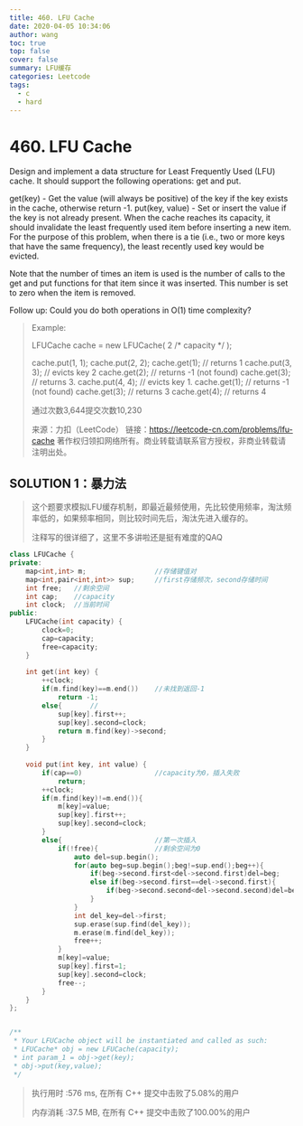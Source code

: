```yaml
---
title: 460. LFU Cache
date: 2020-04-05 10:34:06
author: wang
toc: true
top: false
cover: false
summary: LFU缓存
categories: Leetcode
tags:
  - c
  - hard
---
```


# 460. LFU Cache

Design and implement a data structure for Least Frequently Used (LFU) cache. It should support the following operations: get and put.

get(key) - Get the value (will always be positive) of the key if the key exists in the cache, otherwise return -1.
put(key, value) - Set or insert the value if the key is not already present. When the cache reaches its capacity, it should invalidate the least frequently used item before inserting a new item. For the purpose of this problem, when there is a tie (i.e., two or more keys that have the same frequency), the least recently used key would be evicted.

Note that the number of times an item is used is the number of calls to the get and put functions for that item since it was inserted. This number is set to zero when the item is removed.

 

Follow up:
Could you do both operations in O(1) time complexity?





> Example:
>
> LFUCache cache = new LFUCache( 2 /* capacity */ );
>
> cache.put(1, 1);
> cache.put(2, 2);
> cache.get(1);       // returns 1
> cache.put(3, 3);    // evicts key 2
> cache.get(2);       // returns -1 (not found)
> cache.get(3);       // returns 3.
> cache.put(4, 4);    // evicts key 1.
> cache.get(1);       // returns -1 (not found)
> cache.get(3);       // returns 3
> cache.get(4);       // returns 4
>
>
> 通过次数3,644提交次数10,230
>
> 来源：力扣（LeetCode）
> 链接：https://leetcode-cn.com/problems/lfu-cache
> 著作权归领扣网络所有。商业转载请联系官方授权，非商业转载请注明出处。



## SOLUTION 1：暴力法

> 这个题要求模拟LFU缓存机制，即最近最频使用，先比较使用频率，淘汰频率低的，如果频率相同，则比较时间先后，淘汰先进入缓存的。
>
> 注释写的很详细了，这里不多讲啦还是挺有难度的QAQ

```c++
class LFUCache {
private:
    map<int,int> m;                 //存储键值对
    map<int,pair<int,int>> sup;     //first存储频次，second存储时间
    int free;   //剩余空间
    int cap;    //capacity
    int clock;  //当前时间
public:
    LFUCache(int capacity) {
        clock=0;
        cap=capacity;
        free=capacity;
    }
    
    int get(int key) {
        ++clock;
        if(m.find(key)==m.end())    //未找到返回-1
            return -1;
        else{       //
            sup[key].first++;
            sup[key].second=clock;
            return m.find(key)->second;
        }
    }
    
    void put(int key, int value) {
        if(cap==0)                  //capacity为0，插入失败
            return;
        ++clock;
        if(m.find(key)!=m.end()){   
            m[key]=value;
            sup[key].first++;
            sup[key].second=clock;
        }
        else{                       //第一次插入
            if(!free){              //剩余空间为0
                auto del=sup.begin();
                for(auto beg=sup.begin();beg!=sup.end();beg++){
                    if(beg->second.first<del->second.first)del=beg;     //淘汰频率低小的
                    else if(beg->second.first==del->second.first){      //频率一样，则淘汰最早访问的
                        if(beg->second.second<del->second.second)del=beg;
                    }
                }
                int del_key=del->first;
                sup.erase(sup.find(del_key));
                m.erase(m.find(del_key));
                free++;
            }
            m[key]=value;
            sup[key].first=1;
            sup[key].second=clock;
            free--;
        }
    }
};


/**
 * Your LFUCache object will be instantiated and called as such:
 * LFUCache* obj = new LFUCache(capacity);
 * int param_1 = obj->get(key);
 * obj->put(key,value);
 */
```

> 执行用时 :576 ms, 在所有 C++ 提交中击败了5.08%的用户
>
> 内存消耗 :37.5 MB, 在所有 C++ 提交中击败了100.00%的用户

